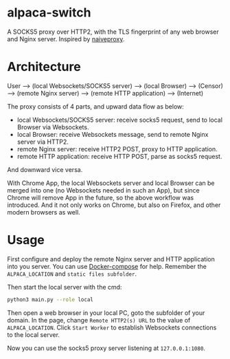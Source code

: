 alpaca-switch
=============

A SOCKS5 proxy over HTTP2, with the TLS fingerprint of any web browser and Nginx server. Inspired by [naiveproxy](https://github.com/klzgrad/naiveproxy).

# Architecture

User ⟶ (local Websockets/SOCKS5 server) ⟶ (local Browser) ⟶ (Censor) ⟶ (remote Nginx server) ⟶ (remote HTTP application) ⟶ (Internet)

The proxy consists of 4 parts, and upward data flow as below:

- local Websockets/SOCKS5 server: receive socks5 request, send to local Browser via Websockets.
- local Browser: receive Websockets message, send to remote Nginx server via HTTP2.
- remote Nginx server: receive HTTP2 POST, proxy to HTTP application.
- remote HTTP application: receive HTTP POST, parse as socks5 request.

And downward vice versa.

With Chrome App, the local Websockets server and local Browser can be merged into one (no Websockets needed in such an App), but since Chrome will remove App in the future, so the above workflow was introduced. And it not only works on Chrome, but also on Firefox, and other modern browsers as well.


# Usage

First configure and deploy the remote Nginx server and HTTP application into you server. You can use [Docker-compose](https://github.com/AlpacaTunnel/alpaca-switch/tree/master/docker) for help. Remember the `ALPACA_LOCATION` and `static files subfolder`.

Then start the local server with the cmd:

```sh
python3 main.py --role local
```

Then open a web browser in your local PC, goto the subfolder of your domain. In the page, change `Remote HTTP2(s) URL` to the value of `ALPACA_LOCATION`. Click `Start Worker` to establish Websockets connections to the local server.

Now you can use the socks5 proxy server listening at `127.0.0.1:1080`.
